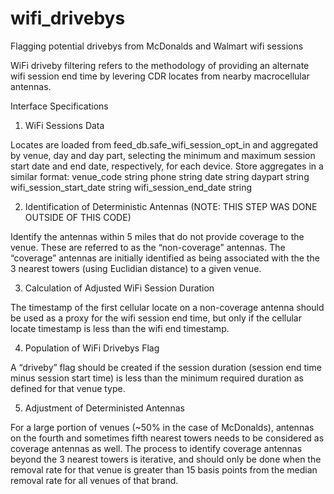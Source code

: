 # wifi_drivebys
Flagging potential drivebys from McDonalds and Walmart wifi sessions

WiFi driveby filtering refers to  the methodology of providing an alternate wifi session end time by levering CDR locates from nearby macrocellular antennas. 

Interface Specifications

1.	WiFi Sessions Data

Locates are loaded from feed_db.safe_wifi_session_opt_in and aggregated by venue, day and day part, selecting the minimum and maximum session start date and end date, respectively, for each device. Store aggregates in a similar format:
venue_code          		string
phone               		string
date                		string
daypart             		string
wifi_session_start_date  	string
wifi_session_end_date 		string

2.	Identification of Deterministic Antennas (NOTE: THIS STEP WAS DONE OUTSIDE OF THIS CODE)

Identify the antennas within 5 miles that do not provide coverage to the venue. These are referred to as the “non-coverage” antennas. The “coverage” antennas are initially identified as being associated with the the 3 nearest towers (using Euclidian distance) to a given venue. 

3.	Calculation of Adjusted WiFi Session Duration

The timestamp of the first cellular locate on a non-coverage antenna should be used as a proxy for the wifi session end time, but only if the cellular locate timestamp is less than the wifi end timestamp. 

4.	Population of WiFi Drivebys Flag

A “driveby” flag should be created if the session duration (session end time minus session start time) is less than the minimum required duration as defined for that venue type.

5.	Adjustment of Deterministed Antennas

For a large portion of venues (~50% in the case of McDonalds), antennas on the fourth and sometimes fifth nearest towers needs to be considered as coverage antennas as well. The process to identify coverage antennas beyond the 3 nearest towers is iterative, and should only be done when the removal rate for that venue is greater than 15 basis points from the median removal rate for all venues of that brand.
